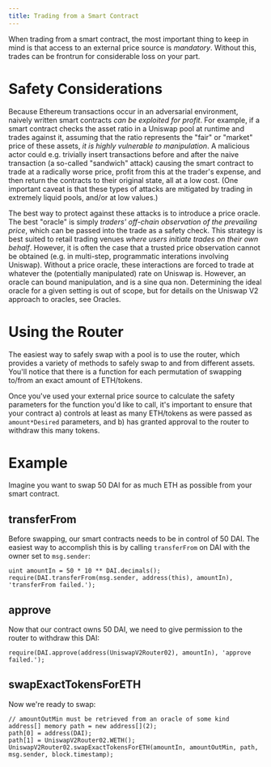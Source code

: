 ```yaml
---
title: Trading from a Smart Contract
---
```


When trading from a smart contract, the most important thing to keep in mind is that access to an external price source is _mandatory_. Without this, trades can be frontrun for considerable loss on your part.

# Safety Considerations

Because Ethereum transactions occur in an adversarial environment, naively written smart contracts _can be exploited for profit_. For example, if a smart contract checks the asset ratio in a Uniswap pool at runtime and trades against it, assuming that the ratio represents the "fair" or "market" price of these assets, _it is highly vulnerable to manipulation_. A malicious actor could e.g. trivially insert transactions before and after the naive transaction (a so-called "sandwich" attack) causing the smart contract to trade at a radically worse price, profit from this at the trader's expense, and then return the contracts to their original state, all at a low cost. (One important caveat is that these types of attacks are mitigated by trading in extremely liquid pools, and/or at low values.)

The best way to protect against these attacks is to introduce a price oracle. The best "oracle" is simply _traders' off-chain observation of the prevailing price_, which can be passed into the trade as a safety check. This strategy is best suited to retail trading venues _where users initiate trades on their own behalf_. However, it is often the case that a trusted price observation cannot be obtained (e.g. in multi-step, programmatic interations involving Uniswap). Without a price oracle, these interactions are forced to trade at whatever the (potentially manipulated) rate on Uniswap is. However, an oracle can bound manipulation, and is a sine qua non. Determining the ideal oracle for a given setting is out of scope, but for details on the Uniswap V2 approach to oracles, see <Link to='/docs/v2/oracles'>Oracles</Link>.

# Using the Router

The easiest way to safely swap with a pool is to use the <Link to='/docs/v2/smart-contracts/router02'>router</Link>, which provides a variety of methods to safely swap to and from different assets. You'll notice that there is a function for each permutation of swapping to/from an exact amount of ETH/tokens.

Once you've used your external price source to calculate the safety parameters for the function you'd like to call, it's important to ensure that your contract a) controls at least as many ETH/tokens as were passed as `amount*Desired` parameters, and b) has granted approval to the router to withdraw this many tokens.

# Example

Imagine you want to swap 50 DAI for as much ETH as possible from your smart contract.

## transferFrom

Before swapping, our smart contracts needs to be in control of 50 DAI. The easiest way to accomplish this is by calling `transferFrom` on DAI with the owner set to `msg.sender`:

```solidity
uint amountIn = 50 * 10 ** DAI.decimals();
require(DAI.transferFrom(msg.sender, address(this), amountIn), 'transferFrom failed.');
```

## approve

Now that our contract owns 50 DAI, we need to give permission to the <Link to='/docs/v2/smart-contracts/router02'>router</Link> to withdraw this DAI:

```solidity
require(DAI.approve(address(UniswapV2Router02), amountIn), 'approve failed.');
```

## swapExactTokensForETH

Now we're ready to swap:

```solidity
// amountOutMin must be retrieved from an oracle of some kind
address[] memory path = new address[](2);
path[0] = address(DAI);
path[1] = UniswapV2Router02.WETH();
UniswapV2Router02.swapExactTokensForETH(amountIn, amountOutMin, path, msg.sender, block.timestamp);
```
